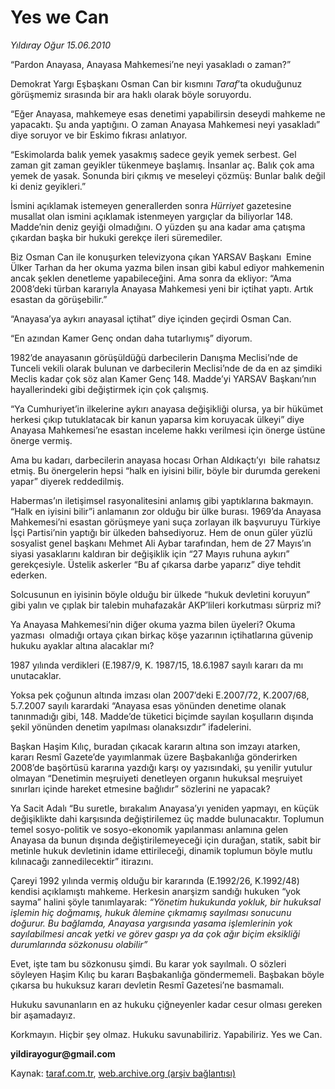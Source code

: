 # Yes we Can 

*Yıldıray Oğur 15.06.2010*

<div class="yazi">
<p>“Pardon Anayasa, Anayasa Mahkemesi’ne neyi yasakladı o zaman?”</p>
<p>Demokrat Yargı Eşbaşkanı Osman Can bir kısmını <i>Taraf</i>’ta okuduğunuz görüşmemiz sırasında bir ara haklı olarak böyle soruyordu.</p>
<p>“Eğer Anayasa, mahkemeye esas denetimi yapabilirsin deseydi mahkeme ne yapacaktı. Şu anda yaptığını. O zaman Anayasa Mahkemesi neyi yasakladı” diye soruyor ve bir Eskimo fıkrası anlatıyor.</p>
<p>“Eskimolarda balık yemek yasakmış sadece geyik yemek serbest. Gel zaman git zaman geyikler tükenmeye başlamış. İnsanlar aç. Balık çok ama yemek de yasak. Sonunda biri çıkmış ve meseleyi çözmüş: Bunlar balık değil ki deniz geyikleri.”</p>
<p>İsmini açıklamak istemeyen generallerden sonra <i>Hürriyet</i> gazetesine musallat olan ismini açıklamak istenmeyen yargıçlar da biliyorlar 148. Madde’nin deniz geyiği olmadığını. O yüzden şu ana kadar ama çatışma çıkardan başka bir hukuki gerekçe ileri süremediler.</p>
<p>Biz Osman Can ile konuşurken televizyona çıkan YARSAV Başkanı  Emine Ülker Tarhan da her okuma yazma bilen insan gibi kabul ediyor mahkemenin ancak şeklen denetleme yapabileceğini. Ama sonra da ekliyor: “Ama 2008’deki türban kararıyla Anayasa Mahkemesi yeni bir içtihat yaptı. Artık esastan da görüşebilir.”</p>
<p>“Anayasa’ya aykırı anayasal içtihat” diye içinden geçirdi Osman Can.</p>
<p>“En azından Kamer Genç ondan daha tutarlıymış” diyorum.</p>
<p>1982’de anayasanın görüşüldüğü darbecilerin Danışma Meclisi’nde de Tunceli vekili olarak bulunan ve darbecilerin Meclisi’nde de da en az şimdiki Meclis kadar çok söz alan Kamer Genç 148. Madde’yi YARSAV Başkanı’nın hayallerindeki gibi değiştirmek için çok çalışmış.</p>
<p>“Ya Cumhuriyet’in ilkelerine aykırı anayasa değişikliği olursa, ya bir hükümet herkesi çıkıp tutuklatacak bir kanun yaparsa kim koruyacak ülkeyi” diye Anayasa Mahkemesi’ne esastan inceleme hakkı verilmesi için önerge üstüne önerge vermiş.</p>
<p>Ama bu kadarı, darbecilerin anayasa hocası Orhan Aldıkaçtı’yı  bile rahatsız etmiş. Bu önergelerin hepsi “halk en iyisini bilir, böyle bir durumda gerekeni yapar” diyerek reddedilmiş.</p>
<p>Habermas’ın iletişimsel rasyonalitesini anlamış gibi yaptıklarına bakmayın. “Halk en iyisini bilir”i anlamanın zor olduğu bir ülke burası. 1969’da Anayasa Mahkemesi’ni esastan görüşmeye yani suça zorlayan ilk başvuruyu Türkiye İşçi Partisi’nin yaptığı bir ülkeden bahsediyoruz. Hem de onun güler yüzlü sosyalist genel başkanı Mehmet Ali Aybar tarafından, hem de 27 Mayıs’ın siyasi yasaklarını kaldıran bir değişiklik için “27 Mayıs ruhuna aykırı” gerekçesiyle. Üstelik askerler “Bu af çıkarsa darbe yaparız” diye tehdit ederken.</p>
<p>Solcusunun en iyisinin böyle olduğu bir ülkede “hukuk devletini koruyun”  gibi yalın ve çıplak bir talebin muhafazakâr AKP’lileri korkutması sürpriz mi?</p>
<p>Ya Anayasa Mahkemesi’nin diğer okuma yazma bilen üyeleri? Okuma yazması  olmadığı ortaya çıkan birkaç köşe yazarının içtihatlarına güvenip hukuku ayaklar altına alacaklar mı?</p>
<p>1987 yılında verdikleri (E.1987/9, K. 1987/15, 18.6.1987 sayılı kararı da mı unutacaklar.</p>
<p>Yoksa pek çoğunun altında imzası olan 2007’deki E.2007/72, K.2007/68, 5.7.2007 sayılı karardaki “Anayasa esas yönünden denetime olanak tanınmadığı gibi, 148. Madde’de tüketici biçimde sayılan koşulların dışında şekil yönünden denetim yapılması olanaksızdır” ifadelerini.</p>
<p>Başkan Haşim Kılıç, buradan çıkacak kararın altına son imzayı atarken, kararı Resmî Gazete’de yayımlanmak üzere Başbakanlığa gönderirken 2008’de başörtüsü kararına yazdığı karşı oy yazısındaki, şu yenilir yutulur olmayan “Denetimin meşruiyeti denetleyen organın hukuksal meşruiyet sınırları içinde hareket etmesine bağlıdır” sözlerini ne yapacak?</p>
<p>Ya Sacit Adalı “Bu suretle, bırakalım Anayasa’yı yeniden yapmayı, en küçük değişiklikte dahi karşısında değiştirilemez üç madde bulunacaktır. Toplumun temel sosyo-politik ve sosyo-ekonomik yapılanması anlamına gelen Anayasa da bunun dışında değiştirilemeyeceği için durağan, statik, sabit bir metinle hukuk devletinin idame ettirileceği, dinamik toplumun böyle mutlu kılınacağı zannedilecektir” itirazını.</p>
<p>Çareyi 1992 yılında vermiş olduğu bir kararında (E.1992/26, K.1992/48) kendisi açıklamıştı mahkeme. Herkesin anarşizm sandığı hukuken “yok sayma” halini şöyle tanımlayarak: <i>“Yönetim hukukunda yokluk, bir hukuksal işlemin hiç doğmamış, hukuk âlemine çıkmamış sayılması sonucunu doğurur. Bu bağlamda, Anayasa yargısında yasama işlemlerinin yok sayılabilmesi ancak yetki ve görev gaspı ya da çok ağır biçim eksikliği durumlarında sözkonusu olabilir”</i></p>
<p>Evet, işte tam bu sözkonusu şimdi. Bu karar yok sayılmalı. O sözleri söyleyen Haşim Kılıç bu kararı Başbakanlığa göndermemeli. Başbakan böyle çıkarsa bu hukuksuz kararı devletin Resmî Gazetesi’ne basmamalı.</p>
<p>Hukuku savunanların en az hukuku çiğneyenler kadar cesur olması gereken bir aşamadayız.</p>
<p>Korkmayın. Hiçbir şey olmaz. Hukuku savunabiliriz. Yapabiliriz. Yes we Can.</p>
<p><b>yildirayogur@gmail.com</b></p></div>

Kaynak: [taraf.com.tr](http://www.taraf.com.tr:80/yildiray-ogur/makale-yes-we-can.htm), [web.archive.org (arşiv bağlantısı)](http://web.archive.org/web/20100617060837/http://www.taraf.com.tr:80/yildiray-ogur/makale-yes-we-can.htm)
